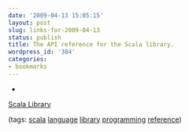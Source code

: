 ```yaml
---
date: '2009-04-13 15:05:15'
layout: post
slug: links-for-2009-04-13
status: publish
title: The API reference for the Scala library.
wordpress_id: '384'
categories:
- bookmarks
---
```


  * 
                

[Scala Library](http://www.scala-lang.org/docu/files/api/index.html)


                


                

(tags: [scala](http://delicious.com/eob/scala) [language](http://delicious.com/eob/language) [library](http://delicious.com/eob/library) [programming](http://delicious.com/eob/programming) [reference](http://delicious.com/eob/reference))


            
